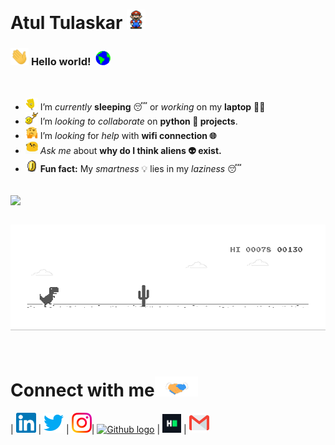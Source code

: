 # Atul Tulaskar&nbsp;<img src="https://github.com/tulaskaratul/tulaskaratul/blob/master/Assets/Mario_Hello_Big.gif" width="30px">

### <img src="https://github.com/tulaskaratul/tulaskaratul/blob/master/Assets/Hi.gif" width="29px"> **Hello world!** &nbsp;<img src="https://github.com/tulaskaratul/tulaskaratul/blob/master/Assets/Earth.gif" width="24px">

<br>

- <img alt="GIF" src="https://github.com/tulaskaratul/tulaskaratul/blob/master/Assets/wave.gif" width="20px" /> I’m *currently* **sleeping** 😴 or *working* on my **laptop** 👨‍💻
- <img alt="GIF" src="https://github.com/tulaskaratul/tulaskaratul/blob/master/Assets/headbang.gif" width="20px" /> I’m *looking to collaborate* on **python 🐍 projects**.
- <img alt="GIF" src="https://github.com/tulaskaratul/tulaskaratul/blob/master/Assets/hmm.gif" width="20px" /> I’m *looking* for *help* with **wifi connection 🌐**
- <img alt="GIF" src="https://github.com/tulaskaratul/tulaskaratul/blob/master/Assets/happy.gif" width="20px" /> *Ask me* about **why do I think aliens 👽 exist.**
- <img alt="GIF" src="https://github.com/tulaskaratul/tulaskaratul/blob/master/Assets/coin.gif" width="20px" /> **Fun fact:** My *smartness* 💡 lies in my *laziness* 😴

<br>

<a href="https://github.com/tulaskaratul">
  <img align="center" src="https://github-readme-stats.vercel.app/api/top-langs/?username=tulaskaratul&theme=dark&hide_langs_below=1" />
</a>

<br>
<br>


![Dino](https://github.com/tulaskaratul/tulaskaratul/blob/master/Assets/dino.gif)

<br>

# Connect with me<img src="https://github.com/tulaskaratul/tulaskaratul/blob/master/Assets/Handshake.gif" height="32px">


| [<img src="https://github.com/tulaskaratul/tulaskaratul/blob/master/Assets/Linkedin.svg" alt="Linkedin Logo" width="32">](https://in.linkedin.com/in/tulaskaratul) | [<img src="https://github.com/tulaskaratul/tulaskaratul/blob/master/Assets/Twitter.svg" alt="Twitter Logo" width="32">](https://twitter.com/AtulTulaskar8) | [<img src="https://github.com/tulaskaratul/tulaskaratul/blob/master/Assets/Instagram.svg" alt="instagram logo" width="32">](https://www.instagram.com/tulaskaratul/)| [<img src="https://cdn.svgporn.com/logos/github-icon.svg" alt="Github logo" width="34">](https://github.com/tulaskaratul) | [<img src="https://github.com/tulaskaratul/tulaskaratul/blob/master/Assets/HackerRank.svg" alt="HackerRank Logo" width="30">](https://www.hackerrank.com/) | [<img src="https://github.com/tulaskaratul/tulaskaratul/blob/master/Assets/Gmail.svg" alt="Gmail logo" height="32">](mailto:tulaskaratul@gmail.com)

